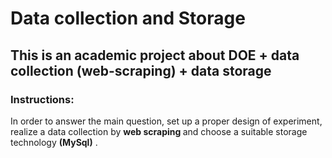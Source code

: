 
<h1> Data collection	and	Storage </h1>
<h2>This is an academic project about DOE + data collection (web-scraping) + data storage </h2>
<h3>Instructions:</h3>
<p>In	order	to	answer	the	main	question,	set	up	a	proper	design	of	experiment, realize	a	
  data	collection	by <strong>web	scraping </strong> and	choose	a	suitable storage	technology  <strong>(MySql)</strong> .</p>

